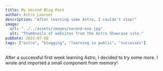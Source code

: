 ```yaml
---
title: My Second Blog Post
author: Astro Learner
description: "After learning some Astro, I couldn't stop!"
image:
  url: "../../assets/images/second-one.jpg"
  alt: "Thumbnails of websites from the Astro Showcase site."
pubDate: 2022-07-08
tags: ["astro", "blogging", "learning in public", "successes"]
---
```


After a successful first week learning Astro, I decided to try some more. I wrote and imported a small component from memory!